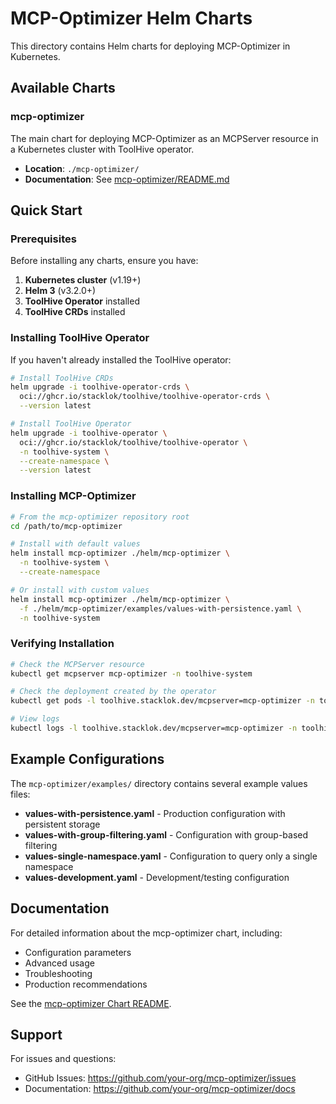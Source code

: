 # MCP-Optimizer Helm Charts

This directory contains Helm charts for deploying MCP-Optimizer in Kubernetes.

## Available Charts

### mcp-optimizer

The main chart for deploying MCP-Optimizer as an MCPServer resource in a Kubernetes cluster with ToolHive operator.

- **Location**: `./mcp-optimizer/`
- **Documentation**: See [mcp-optimizer/README.md](./mcp-optimizer/README.md)

## Quick Start

### Prerequisites

Before installing any charts, ensure you have:

1. **Kubernetes cluster** (v1.19+)
2. **Helm 3** (v3.2.0+)
3. **ToolHive Operator** installed
4. **ToolHive CRDs** installed

### Installing ToolHive Operator

If you haven't already installed the ToolHive operator:

```bash
# Install ToolHive CRDs
helm upgrade -i toolhive-operator-crds \
  oci://ghcr.io/stacklok/toolhive/toolhive-operator-crds \
  --version latest

# Install ToolHive Operator
helm upgrade -i toolhive-operator \
  oci://ghcr.io/stacklok/toolhive/toolhive-operator \
  -n toolhive-system \
  --create-namespace \
  --version latest
```

### Installing MCP-Optimizer

```bash
# From the mcp-optimizer repository root
cd /path/to/mcp-optimizer

# Install with default values
helm install mcp-optimizer ./helm/mcp-optimizer \
  -n toolhive-system \
  --create-namespace

# Or install with custom values
helm install mcp-optimizer ./helm/mcp-optimizer \
  -f ./helm/mcp-optimizer/examples/values-with-persistence.yaml \
  -n toolhive-system
```

### Verifying Installation

```bash
# Check the MCPServer resource
kubectl get mcpserver mcp-optimizer -n toolhive-system

# Check the deployment created by the operator
kubectl get pods -l toolhive.stacklok.dev/mcpserver=mcp-optimizer -n toolhive-system

# View logs
kubectl logs -l toolhive.stacklok.dev/mcpserver=mcp-optimizer -n toolhive-system -f
```

## Example Configurations

The `mcp-optimizer/examples/` directory contains several example values files:

- **values-with-persistence.yaml** - Production configuration with persistent storage
- **values-with-group-filtering.yaml** - Configuration with group-based filtering
- **values-single-namespace.yaml** - Configuration to query only a single namespace
- **values-development.yaml** - Development/testing configuration

## Documentation

For detailed information about the mcp-optimizer chart, including:
- Configuration parameters
- Advanced usage
- Troubleshooting
- Production recommendations

See the [mcp-optimizer Chart README](./mcp-optimizer/README.md).

## Support

For issues and questions:
- GitHub Issues: https://github.com/your-org/mcp-optimizer/issues
- Documentation: https://github.com/your-org/mcp-optimizer/docs

